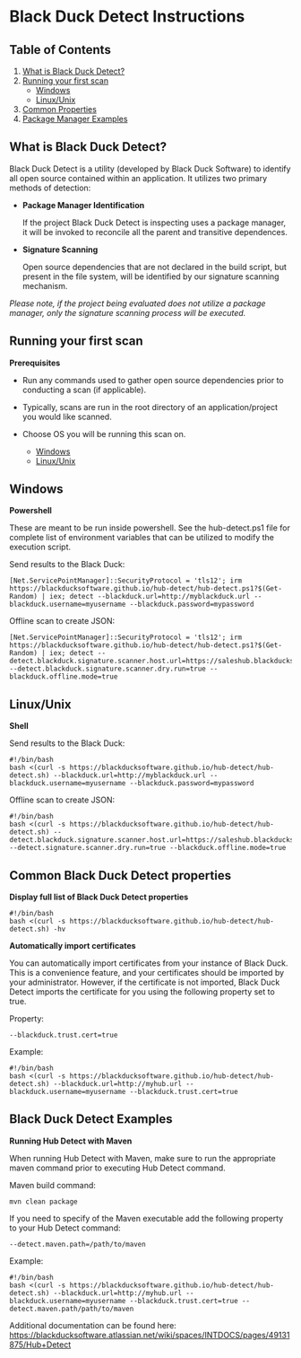 # Black Duck Detect Instructions

## Table of Contents

1. [What is Black Duck Detect?](#whatisdetect)
1. [Running your first scan](#firstscan)
	* [Windows](#windows)
	* [Linux/Unix](#linux)
1. [Common Properties](#common)
1. [Package Manager Examples](#examples)


## What is Black Duck Detect? 
<a name="whatisdetect"></a>

Black Duck Detect is a utility (developed by Black Duck Software) to identify all open source contained within an application. It utilizes two primary methods of detection:

* **Package Manager Identification**

	If the project Black Duck Detect is inspecting uses a package manager, it will be invoked to reconcile all the parent and transitive dependences. 

* **Signature Scanning**

	Open source dependencies that are not declared in the build script, but present in the file system, will be identified by our signature scanning mechanism.

_Please note, if the project being evaluated does not utilize a package manager, only the signature scanning process will be executed._


## Running your first scan
<a name="firstscan"></a>


**Prerequisites**

* Run any commands used to gather open source dependencies prior to conducting a scan (if applicable).
* Typically, scans are run in the root directory of an application/project you would like scanned.
* Choose OS you will be running this scan on.

    * [Windows](#windows)
    * [Linux/Unix](#linux)




## Windows

<a name="windows"></a>

**Powershell**

These are meant to be run inside powershell. See the hub-detect.ps1 file for complete list of environment variables that can be utilized to modify the execution script.

Send results to the Black Duck:

```
[Net.ServicePointManager]::SecurityProtocol = 'tls12'; irm https://blackducksoftware.github.io/hub-detect/hub-detect.ps1?$(Get-Random) | iex; detect --blackduck.url=http://myblackduck.url --blackduck.username=myusername --blackduck.password=mypassword
```


Offline scan to create JSON:

```
[Net.ServicePointManager]::SecurityProtocol = 'tls12'; irm https://blackducksoftware.github.io/hub-detect/hub-detect.ps1?$(Get-Random) | iex; detect --detect.blackduck.signature.scanner.host.url=https://saleshub.blackducksoftware.com --detect.blackduck.signature.scanner.dry.run=true --blackduck.offline.mode=true
```

## Linux/Unix

<a name="linux"></a>

**Shell**

Send results to the Black Duck:

```
#!/bin/bash
bash <(curl -s https://blackducksoftware.github.io/hub-detect/hub-detect.sh) --blackduck.url=http://myblackduck.url --blackduck.username=myusername --blackduck.password=mypassword
```

Offline scan to create JSON:

```
#!/bin/bash
bash <(curl -s https://blackducksoftware.github.io/hub-detect/hub-detect.sh) --detect.blackduck.signature.scanner.host.url=https://saleshub.blackducksoftware.com --detect.signature.scanner.dry.run=true --blackduck.offline.mode=true
```

## Common Black Duck Detect properties

<a name="common"></a>

**Display full list of Black Duck Detect properties**

```
#!/bin/bash
bash <(curl -s https://blackducksoftware.github.io/hub-detect/hub-detect.sh) -hv
```

**Automatically import certificates**

You can automatically import certificates from your instance of Black Duck. This is a convenience feature, and your certificates should be imported by your administrator. However, if the certificate is not imported, Black Duck Detect imports the certificate for you using the following property set to true.


Property: 

```
--blackduck.trust.cert=true
```

Example:

```
#!/bin/bash
bash <(curl -s https://blackducksoftware.github.io/hub-detect/hub-detect.sh) --blackduck.url=http://myhub.url --blackduck.username=myusername --blackduck.trust.cert=true
```

## Black Duck Detect Examples

<a name="examples"></a>

**Running Hub Detect with Maven**

When running Hub Detect with Maven, make sure to run the appropriate maven command prior to executing Hub Detect command.

Maven build command:

```
mvn clean package
```

If you need to specify of the Maven executable add the following property to your Hub Detect command:

```
--detect.maven.path=/path/to/maven
``` 

Example:

```
#!/bin/bash
bash <(curl -s https://blackducksoftware.github.io/hub-detect/hub-detect.sh) --blackduck.url=http://myhub.url --blackduck.username=myusername --blackduck.trust.cert=true --detect.maven.path/path/to/maven
```


Additional documentation can be found here: https://blackducksoftware.atlassian.net/wiki/spaces/INTDOCS/pages/49131875/Hub+Detect

